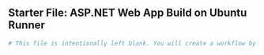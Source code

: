 ## Starter File: ASP.NET Web App Build on Ubuntu Runner

```yaml
# This file is intentionally left blank. You will create a workflow by following the instructions provided in the lab.
```
